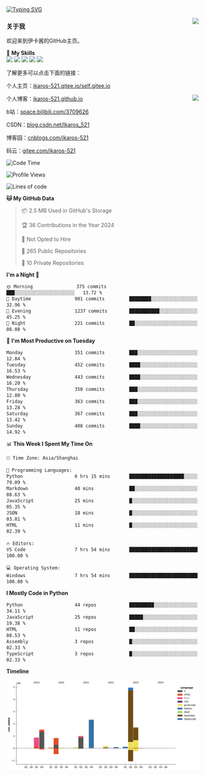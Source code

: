 [![Typing SVG](https://readme-typing-svg.herokuapp.com?size=25&duration=2500&color=8C43EA&vCenter=true&width=200&height=40&lines=Hi+Welcome+%F0%9F%91%8B%F0%9F%8F%BB;I'm+Love丶伊卡洛斯)](https://git.io/typing-svg)

<a href="#">
  <img align="right" src="https://github-readme-stats.vercel.app/api?username=Ikaros-521&count_private=true&show_icons=true&bg_color=15,f2f7fd,E0EAFC" />
</a>

### 关于我

欢迎来到伊卡酱的GitHub主页。

🌟 **My Skills**  
![](https://img.shields.io/badge/-C-A8B9CC?style=flat-square&logo=C&logoColor=fff)
![](https://img.shields.io/badge/-Python-3776AB?style=flat-square&logo=Python&logoColor=fff)
![](https://img.shields.io/badge/-JavaScript-F7DF1E?style=flat-square&logo=JavaScript&logoColor=fff)
![](https://img.shields.io/badge/-C++-00599C?style=flat-square&logo=Cpp&logoColor=fff)
![](https://img.shields.io/badge/-Linux-000000?style=flat-square&logo=Linux&logoColor=fff)

了解更多可以点击下面的链接：  

个人主页：[ikaros-521.gitee.io/self.gitee.io](https://ikaros-521.gitee.io/self.gitee.io/)  

<img align='right' src="https://github.com/Ikaros-521/Ikaros-521/assets/40910637/3a5e50bc-91dc-4aa5-b7a0-8b27ad1c2b33" height="432">

个人博客：[ikaros-521.github.io](https://ikaros-521.github.io/)  

b站：[space.bilibili.com/3709626](https://space.bilibili.com/3709626)  

CSDN：[blog.csdn.net/Ikaros_521](https://blog.csdn.net/Ikaros_521)  

博客园：[cnblogs.com/ikaros-521](https://www.cnblogs.com/ikaros-521)  

码云：[gitee.com/ikaros-521](https://gitee.com/ikaros-521)  


<!--START_SECTION:waka-->
![Code Time](http://img.shields.io/badge/Code%20Time-934%20hrs%2031%20mins-blue)

![Profile Views](http://img.shields.io/badge/Profile%20Views-5-blue)

![Lines of code](https://img.shields.io/badge/From%20Hello%20World%20I%27ve%20Written-13.8%20million%20lines%20of%20code-blue)

**🐱 My GitHub Data** 

> 📦 2.5 MB Used in GitHub's Storage 
 > 
> 🏆 36 Contributions in the Year 2024
 > 
> 🚫 Not Opted to Hire
 > 
> 📜 265 Public Repositories 
 > 
> 🔑 10 Private Repositories 
 > 
**I'm a Night 🦉** 

```text
🌞 Morning                375 commits         ███░░░░░░░░░░░░░░░░░░░░░░   13.72 % 
🌆 Daytime                901 commits         ████████░░░░░░░░░░░░░░░░░   32.96 % 
🌃 Evening                1237 commits        ███████████░░░░░░░░░░░░░░   45.25 % 
🌙 Night                  221 commits         ██░░░░░░░░░░░░░░░░░░░░░░░   08.08 % 
```
📅 **I'm Most Productive on Tuesday** 

```text
Monday                   351 commits         ███░░░░░░░░░░░░░░░░░░░░░░   12.84 % 
Tuesday                  452 commits         ████░░░░░░░░░░░░░░░░░░░░░   16.53 % 
Wednesday                443 commits         ████░░░░░░░░░░░░░░░░░░░░░   16.20 % 
Thursday                 350 commits         ███░░░░░░░░░░░░░░░░░░░░░░   12.80 % 
Friday                   363 commits         ███░░░░░░░░░░░░░░░░░░░░░░   13.28 % 
Saturday                 367 commits         ███░░░░░░░░░░░░░░░░░░░░░░   13.42 % 
Sunday                   408 commits         ████░░░░░░░░░░░░░░░░░░░░░   14.92 % 
```


📊 **This Week I Spent My Time On** 

```text
🕑︎ Time Zone: Asia/Shanghai

💬 Programming Languages: 
Python                   6 hrs 15 mins       ████████████████████░░░░░   79.09 % 
Markdown                 40 mins             ██░░░░░░░░░░░░░░░░░░░░░░░   08.63 % 
JavaScript               25 mins             █░░░░░░░░░░░░░░░░░░░░░░░░   05.35 % 
JSON                     18 mins             █░░░░░░░░░░░░░░░░░░░░░░░░   03.81 % 
HTML                     11 mins             █░░░░░░░░░░░░░░░░░░░░░░░░   02.39 % 

🔥 Editors: 
VS Code                  7 hrs 54 mins       █████████████████████████   100.00 % 

💻 Operating System: 
Windows                  7 hrs 54 mins       █████████████████████████   100.00 % 
```

**I Mostly Code in Python** 

```text
Python                   44 repos            █████████░░░░░░░░░░░░░░░░   34.11 % 
JavaScript               25 repos            █████░░░░░░░░░░░░░░░░░░░░   19.38 % 
HTML                     11 repos            ██░░░░░░░░░░░░░░░░░░░░░░░   08.53 % 
Assembly                 3 repos             █░░░░░░░░░░░░░░░░░░░░░░░░   02.33 % 
TypeScript               3 repos             █░░░░░░░░░░░░░░░░░░░░░░░░   02.33 % 
```



**Timeline**

![Lines of Code chart](https://raw.githubusercontent.com/Ikaros-521/Ikaros-521/main/assets/bar_graph.png)


<!--END_SECTION:waka-->


<!--
**Ikaros-521/Ikaros-521** is a ✨ _special_ ✨ repository because its `README.md` (this file) appears on your GitHub profile.

Here are some ideas to get you started:

- 🔭 I’m currently working on ...
- 🌱 I’m currently learning ...
- 👯 I’m looking to collaborate on ...
- 🤔 I’m looking for help with ...
- 💬 Ask me about ...
- 📫 How to reach me: ...
- 😄 Pronouns: ...
- ⚡ Fun fact: ...
-->
